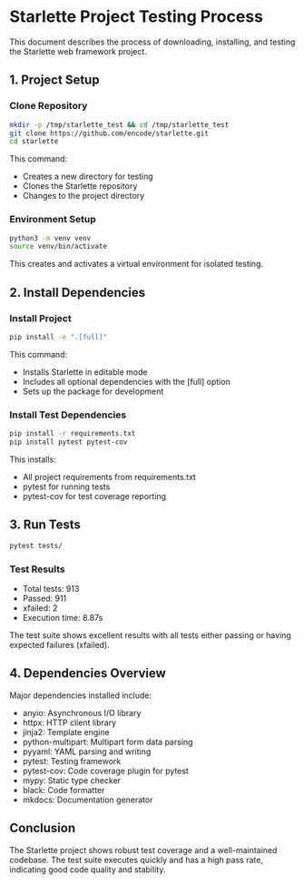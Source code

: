 # Starlette Project Testing Process

This document describes the process of downloading, installing, and testing the Starlette web framework project.

## 1. Project Setup

### Clone Repository
```bash
mkdir -p /tmp/starlette_test && cd /tmp/starlette_test
git clone https://github.com/encode/starlette.git
cd starlette
```

This command:
- Creates a new directory for testing
- Clones the Starlette repository
- Changes to the project directory

### Environment Setup
```bash
python3 -m venv venv
source venv/bin/activate
```

This creates and activates a virtual environment for isolated testing.

## 2. Install Dependencies

### Install Project
```bash
pip install -e ".[full]"
```

This command:
- Installs Starlette in editable mode
- Includes all optional dependencies with the [full] option
- Sets up the package for development

### Install Test Dependencies
```bash
pip install -r requirements.txt
pip install pytest pytest-cov
```

This installs:
- All project requirements from requirements.txt
- pytest for running tests
- pytest-cov for test coverage reporting

## 3. Run Tests

```bash
pytest tests/
```

### Test Results
- Total tests: 913
- Passed: 911
- xfailed: 2
- Execution time: 8.87s

The test suite shows excellent results with all tests either passing or having expected failures (xfailed).

## 4. Dependencies Overview

Major dependencies installed include:
- anyio: Asynchronous I/O library
- httpx: HTTP client library
- jinja2: Template engine
- python-multipart: Multipart form data parsing
- pyyaml: YAML parsing and writing
- pytest: Testing framework
- pytest-cov: Code coverage plugin for pytest
- mypy: Static type checker
- black: Code formatter
- mkdocs: Documentation generator

## Conclusion

The Starlette project shows robust test coverage and a well-maintained codebase. The test suite executes quickly and has a high pass rate, indicating good code quality and stability.